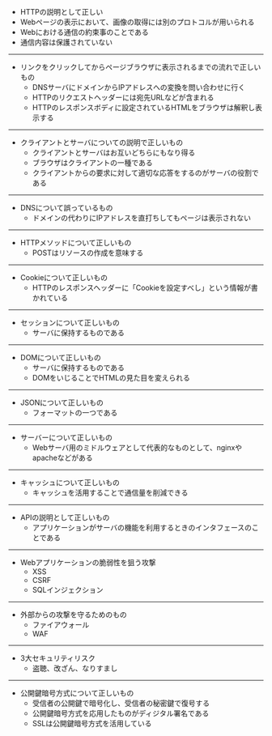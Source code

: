 - HTTPの説明として正しい
 - Webページの表示において、画像の取得には別のプロトコルが用いられる
 - Webにおける通信の約束事のことである
 - 通信内容は保護されていない
***
- リンクをクリックしてからページブラウザに表示されるまでの流れで正しいもの
  - DNSサーバにドメインからIPアドレスへの変換を問い合わせに行く
  - HTTPのリクエストヘッダーには宛先URLなどが含まれる
  - HTTPのレスポンスボディに設定されているHTMLをブラウザは解釈し表示する
***
- クライアントとサーバについての説明で正しいもの
  - クライアントとサーバはお互いどちらにもなり得る
  - ブラウザはクライアントの一種である
  - クライアントからの要求に対して適切な応答をするのがサーバの役割である
***
- DNSについて誤っているもの
  - ドメインの代わりにIPアドレスを直打ちしてもページは表示されない
***
- HTTPメソッドについて正しいもの
  - POSTはリソースの作成を意味する
***
- Cookieについて正しいもの
  - HTTPのレスポンスヘッダーに「Cookieを設定すべし」という情報が書かれている
***
- セッションについて正しいもの
  - サーバに保持するものである
***
- DOMについて正しいもの
  - サーバに保持するものである
  - DOMをいじることでHTMLの見た目を変えられる
***
- JSONについて正しいもの
  - フォーマットの一つである
***
- サーバーについて正しいもの
  - Webサーバ用のミドルウェアとして代表的なものとして、nginxやapacheなどがある
***
- キャッシュについて正しいもの
  - キャッシュを活用することで通信量を削減できる
***
- APIの説明として正しいもの
  - アプリケーションがサーバの機能を利用するときのインタフェースのことである
***
- Webアプリケーションの脆弱性を狙う攻撃
  - XSS
  - CSRF
  - SQLインジェクション
***
- 外部からの攻撃を守るためのもの
  - ファイアウォール
  - WAF
***
- 3大セキュリティリスク
  - 盗聴、改ざん、なりすまし
***
- 公開鍵暗号方式について正しいもの
  - 受信者の公開鍵で暗号化し、受信者の秘密鍵で復号する
  - 公開鍵暗号方式を応用したものがディジタル署名である
  - SSLは公開鍵暗号方式を活用している


